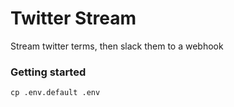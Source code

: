# Twitter Stream

Stream twitter terms, then slack them to a webhook

### Getting started

```shell
cp .env.default .env
```
